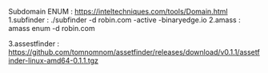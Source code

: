 Subdomain ENUM : 
https://inteltechniques.com/tools/Domain.html
1.subfinder :  ./subfinder -d robin.com -active 
	-binaryedge.io
2.amass : amass enum -d robin.com

3.assestfinder : https://github.com/tomnomnom/assetfinder/releases/download/v0.1.1/assetfinder-linux-amd64-0.1.1.tgz